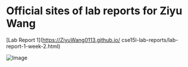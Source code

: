 # Official sites of lab reports for Ziyu Wang

[Lab Report 1](https://ZiyuWang0113.github.io/ cse15l-lab-reports/lab-report-1-week-2.html)

![Image](https://i.kym-cdn.com/entries/icons/original/000/026/638/cat.jpg) 
